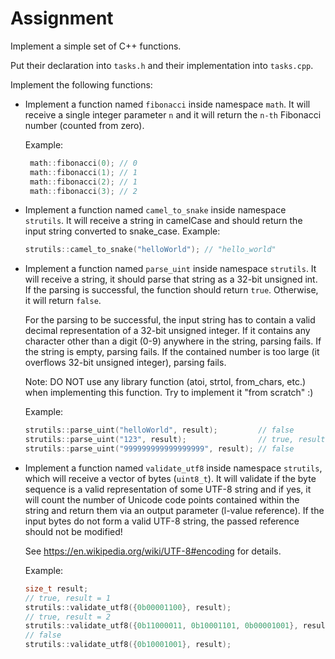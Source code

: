 # Assignment
Implement a simple set of C++ functions.

Put their declaration into `tasks.h` and their implementation into `tasks.cpp`.

Implement the following functions:
- Implement a function named `fibonacci` inside namespace `math`.
    It will receive a single integer parameter `n` and it will return the `n-th` Fibonacci number (counted from zero).
    
    Example:
    ```cpp
     math::fibonacci(0); // 0
     math::fibonacci(1); // 1
     math::fibonacci(2); // 1
     math::fibonacci(3); // 2
    ```
- Implement a function named `camel_to_snake` inside namespace `strutils`.
  It will receive a string in camelCase and should return the input string converted to snake_case.
  Example:
  ```cpp
  strutils::camel_to_snake("helloWorld"); // "hello_world"
  ```

- Implement a function named `parse_uint` inside namespace `strutils`.
  It will receive a string, it should parse that string as a 32-bit unsigned int.
  If the parsing is successful, the function should return `true`. Otherwise, it will return `false`.

  For the parsing to be successful, the input string has to contain a valid decimal representation of a 32-bit unsigned integer.
  If it contains any character other than a digit (0-9) anywhere in the string, parsing fails.
  If the string is empty, parsing fails.
  If the contained number is too large (it overflows 32-bit unsigned integer), parsing fails.

  Note: DO NOT use any library function (atoi, strtol, from_chars, etc.) when implementing this function. Try to implement it "from scratch" :)

  Example:
  ```cpp
  strutils::parse_uint("helloWorld", result);         // false
  strutils::parse_uint("123", result);                // true, result == 123
  strutils::parse_uint("999999999999999999", result); // false
  ```

- Implement a function named `validate_utf8` inside namespace `strutils`, which will receive a vector of bytes (`uint8_t`).
  It will validate if the byte sequence is a valid representation of some UTF-8 string and if yes, it will count the number of Unicode code points contained within the string and return them via an output parameter (l-value reference).
  If the input bytes do not form a valid UTF-8 string, the passed reference should not be modified!

  See https://en.wikipedia.org/wiki/UTF-8#encoding for details.

  Example:
  ```cpp
  size_t result;
  // true, result = 1
  strutils::validate_utf8({0b00001100}, result);
  // true, result = 2
  strutils::validate_utf8({0b11000011, 0b10001101, 0b00001001}, result);
  // false
  strutils::validate_utf8({0b10001001}, result);
  ```
